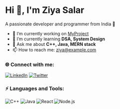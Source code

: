 # Hi 👋, I'm Ziya Salar

A passionate developer and programmer from India 🚀

- 🔭 I’m currently working on [MyProject](link)
- 🌱 I’m currently learning **DSA, System Design**
- 💬 Ask me about **C++, Java, MERN stack**
- 📫 How to reach me: [ziya@example.com](mailto:ziya@example.com)

### 🌐 Connect with me:
[![LinkedIn](https://img.shields.io/badge/-LinkedIn-blue)](https://linkedin.com/in/your-link)
[![Twitter](https://img.shields.io/badge/-Twitter-1DA1F2)](https://twitter.com/your-link)

### ⚡ Languages and Tools:
![C++](https://img.shields.io/badge/-C++-00599C?logo=c%2b%2b)
![Java](https://img.shields.io/badge/-Java-red?logo=java)
![React](https://img.shields.io/badge/-React-61DAFB?logo=react)
![Node.js](https://img.shields.io/badge/-Node.js-339933?logo=node.js)
